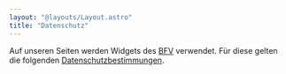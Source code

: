 ```yaml
---
layout: "@layouts/Layout.astro"
title: "Datenschutz"
---
```


Auf unseren Seiten werden Widgets des [BFV](www.bfv.de) verwendet. Für diese gelten die folgenden [Datenschutzbestimmungen](https://www.bfv.de/allgemein/datenschutzrichtlinien).
